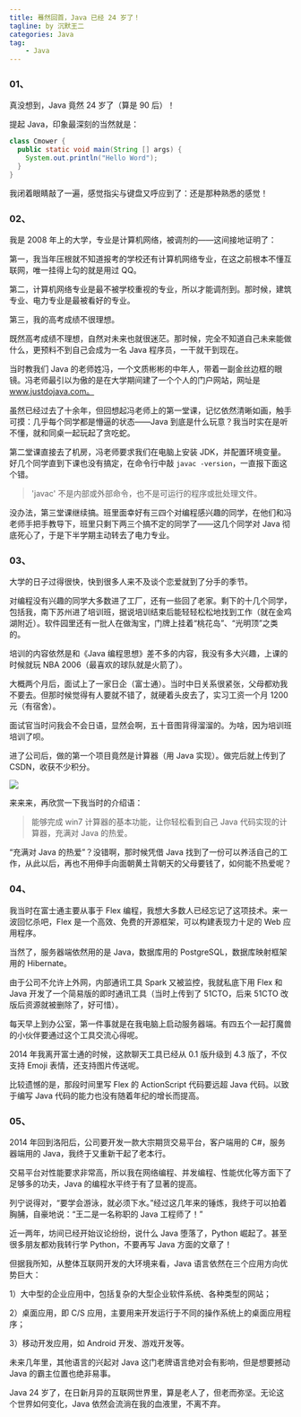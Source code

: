 ```yaml
---
title: 蓦然回首，Java 已经 24 岁了！
tagline: by 沉默王二
categories: Java
tag:
    - Java
---
```



### 01、

真没想到，Java 竟然 24 岁了（算是 90 后）！


<!--more-->

提起 Java，印象最深刻的当然就是：

```java
class Cmower {
  public static void main(String [] args) {
    System.out.println("Hello Word");
  }
}
```

我闭着眼睛敲了一遍，感觉指尖与键盘又呼应到了：还是那种熟悉的感觉！

### 02、

我是 2008 年上的大学，专业是计算机网络，被调剂的——这间接地证明了：

第一，我当年压根就不知道报考的学校还有计算机网络专业，在这之前根本不懂互联网，唯一挂得上勾的就是用过 QQ。

第二，计算机网络专业是最不被学校重视的专业，所以才能调剂到。那时候，建筑专业、电力专业是最被看好的专业。

第三，我的高考成绩不很理想。

既然高考成绩不理想，自然对未来也就很迷茫。那时候，完全不知道自己未来能做什么，更预料不到自己会成为一名 Java 程序员，一干就干到现在。

当时教我们 Java 的老师姓冯，一个文质彬彬的中年人，带着一副金丝边框的眼镜。冯老师最引以为傲的是在大学期间建了一个个人的门户网站，网址是 www.justdojava.com。

虽然已经过去了十余年，但回想起冯老师上的第一堂课，记忆依然清晰如画，触手可摸：几乎每个同学都是懵逼的状态——Java 到底是什么玩意？我当时实在是听不懂，就和同桌一起玩起了贪吃蛇。

第二堂课直接去了机房，冯老师要求我们在电脑上安装 JDK，并配置环境变量。好几个同学直到下课也没有搞定，在命令行中敲 `javac -version`，一直报下面这个错。

>'javac' 不是内部或外部命令，也不是可运行的程序或批处理文件。

没办法，第三堂课继续搞。班里面幸好有三四个对编程感兴趣的同学，在他们和冯老师手把手教导下，班里只剩下两三个搞不定的同学了——这几个同学对 Java 彻底死心了，于是下半学期主动转去了电力专业。

### 03、

大学的日子过得很快，快到很多人来不及谈个恋爱就到了分手的季节。

对编程没有兴趣的同学大多数进了工厂，还有一些回了老家。剩下的十几个同学，包括我，南下苏州进了培训班，据说培训结束后能轻轻松松地找到工作（就在金鸡湖附近）。软件园里还有一批人在做淘宝，门牌上挂着“桃花岛”、“光明顶”之类的。

培训的内容依然是和《Java 编程思想》差不多的内容，我没有多大兴趣，上课的时候就玩 NBA 2006（最喜欢的球队就是火箭了）。

大概两个月后，面试上了一家日企（富士通）。当时中日关系很紧张，父母都劝我不要去。但那时候觉得有人要就不错了，就硬着头皮去了，实习工资一个月 1200 元（有宿舍）。

面试官当时问我会不会日语，显然会啊，五十音图背得溜溜的。为啥，因为培训班培训了呗。

进了公司后，做的第一个项目竟然是计算器（用 Java 实现）。做完后就上传到了 CSDN，收获不少积分。

![](https://upload-images.jianshu.io/upload_images/1179389-0ce42f29591edb01.png?imageMogr2/auto-orient/strip%7CimageView2/2/w/1240)

来来来，再欣赏一下我当时的介绍语：

>能够完成 win7 计算器的基本功能，让你轻松看到自己 Java 代码实现的计算器，充满对 Java 的热爱。

“充满对 Java 的热爱”？没错啊，那时候凭借 Java 找到了一份可以养活自己的工作，从此以后，再也不用伸手向面朝黄土背朝天的父母要钱了，如何能不热爱呢？

### 04、

我当时在富士通主要从事于 Flex 编程，我想大多数人已经忘记了这项技术。来一波回忆杀吧，Flex 是一个高效、免费的开源框架，可以构建表现力十足的 Web 应用程序。

当然了，服务器端依然用的是 Java，数据库用的 PostgreSQL，数据库映射框架用的 Hibernate。

由于公司不允许上外网，内部通讯工具 Spark 又被监控，我就私底下用 Flex 和 Java 开发了一个简易版的即时通讯工具（当时上传到了 51CTO，后来 51CTO 改版后资源就被删除了，好可惜）。

每天早上到办公室，第一件事就是在我电脑上启动服务器端。有四五个一起打魔兽的小伙伴要通过这个工具交流心得呢。

2014 年我离开富士通的时候，这款聊天工具已经从 0.1 版升级到 4.3 版了，不仅支持 Emoji 表情，还支持图片传送呢。

比较遗憾的是，那段时间里写 Flex 的 ActionScript 代码要远超 Java 代码。以致于编写 Java 代码的能力也没有随着年纪的增长而提高。

### 05、

2014 年回到洛阳后，公司要开发一款大宗期货交易平台，客户端用的 C#，服务器端用的 Java，我终于又重新干起了老本行。

交易平台对性能要求非常高，所以我在网络编程、并发编程、性能优化等方面下了足够多的功夫，Java 的编程水平终于有了显著的提高。

列宁说得对，“要学会游泳，就必须下水。”经过这几年来的锤炼，我终于可以拍着胸脯，自豪地说：“王二是一名称职的 Java 工程师了！”

近一两年，坊间已经开始议论纷纷，说什么 Java 堕落了，Python 崛起了。甚至很多朋友都劝我转行学 Python，不要再写 Java 方面的文章了！

但据我所知，从整体互联网开发的大环境来看，Java 语言依然在三个应用方向优势巨大：

1）大中型的企业应用中，包括复杂的大型企业软件系统、各种类型的网站；

2）桌面应用，即 C/S 应用，主要用来开发运行于不同的操作系统上的桌面应用程序；

3）移动开发应用，如 Android 开发、游戏开发等。


未来几年里，其他语言的兴起对 Java 这门老牌语言绝对会有影响，但是想要撼动 Java 的霸主位置也绝非易事。

Java 24 岁了，在日新月异的互联网世界里，算是老人了，但老而弥坚。无论这个世界如何变化，Java 依然会流淌在我的血液里，不离不弃。

